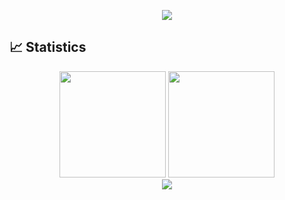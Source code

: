 <p align="center">
   <img src="https://readme-typing-svg.herokuapp.com?font=Fira+Code&pause=1000&width=435&lines=You+only+live+once">
</p>

## 📈 Statistics 

<div align="center">
<span>  </span>
<img height="170px" src="https://github-readme-stats.vercel.app/api?username=DanielZhangyc&show_icons=true&theme=catppuccin_mocha" /><span>  </span><img height="170px" src="https://github-readme-stats.vercel.app/api/top-langs/?username=DanielZhangyc&layout=compact&langs_count=8&theme=catppuccin_mocha" />
</span>
</div>

<div align="center">
<img src="https://github-readme-stats.vercel.app/api/pin/?username=DanielZhangyc&repo=RLLM&theme=catppuccin_mocha" />
</div>

